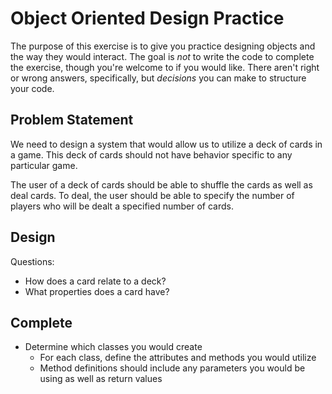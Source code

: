# Object Oriented Design Practice

The purpose of this exercise is to give you practice designing objects and the way they would interact. The goal is _not_ to write the code to complete the exercise, though you're welcome to if you would like. There aren't right or wrong answers, specifically, but _decisions_ you can make to structure your code.

## Problem Statement
We need to design a system that would allow us to utilize a deck of cards in a game. This deck of cards should not have behavior specific to any particular game.

The user of a deck of cards should be able to shuffle the cards as well as deal cards. To deal, the user should be able to specify the number of players who will be dealt a specified number of cards.

## Design
Questions:
- How does a card relate to a deck?
- What properties does a card have?

## Complete
- Determine which classes you would create
  - For each class, define the attributes and methods you would utilize
  - Method definitions should include any parameters you would be using as well as return values

